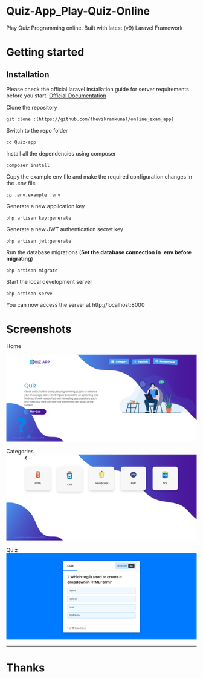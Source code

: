 # Quiz-App_Play-Quiz-Online
 Play Quiz Programming online. Built with latest (v9) Laravel Framework



# Getting started

## Installation

Please check the official laravel installation guide for server requirements before you start. [Official Documentation](https://laravel.com/docs/9.x)

Clone the repository

    git clone :(https://github.com/thevikramkunal/online_exam_app)

Switch to the repo folder

    cd Quiz-app

Install all the dependencies using composer

    composer install

Copy the example env file and make the required configuration changes in the .env file
 
    cp .env.example .env

Generate a new application key

    php artisan key:generate

Generate a new JWT authentication secret key

    php artisan jwt:generate

Run the database migrations (**Set the database connection in .env before migrating**)

    php artisan migrate

Start the local development server

    php artisan serve

You can now access the server at http://localhost:8000

# Screenshots

Home

 ![alt](screenshots/home.png)

Categories
 ![alt](screenshots/categories.png)

 Quiz
 ![alt](screenshots/quiz.png)

 <hr>

 # Thanks
